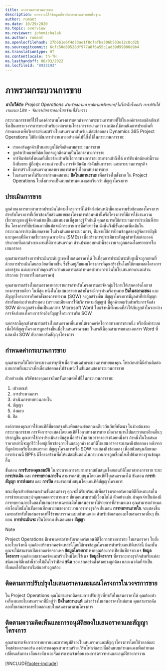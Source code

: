 ```yaml
---
title: ภาพรวมกระบวนการขาย
description: บทความนี้ให้ข้อมูลเกี่ยวกับกระบวนการขายพื้นฐาน
author: rumant
ms.date: 10/29/2020
ms.topic: overview
ms.reviewer: johnmichalak
ms.author: rumant
ms.openlocfilehash: 27b6b1e6f4d33ae1f8cfafba306b533e12c0cd2b
ms.sourcegitcommit: 6cfc50d89528df977a8f6a55c1ad39d99800d9b4
ms.translationtype: HT
ms.contentlocale: th-TH
ms.lasthandoff: 06/03/2022
ms.locfileid: "8933193"
---
```

# <a name="sales-process-overview"></a>ภาพรวมกระบวนการขาย

_**นำไปใช้กับ:** Project Operations สำหรับสถานการณ์ตามทรัพยากร/ไม่ได้เก็บในคลัง การปรับใช้งานแบบ Lite - จัดการกับการออกใบแจ้งหนี้ชั่วคราว_

กระบวนการขายที่ใช้ในองค์กรตามโครงการแตกต่างจากกระบวนการขายที่ใช้ในองค์กรตามผลิตภัณฑ์ ซึ่งเป็นเพราะวงจรการขายสำหรับองค์กรตามโครงการจะนานกว่า และต้องใช้เทคนิคการประเมินที่กำหนดเองเพื่อวิเคราะห์และสร้างใบเสนอราคาสำหรับแต่ละข้อตกลง Dynamics 365 Project Operations ใช้ฟังก์ชันการทำงานบางอย่างต่อไปนี้ซึ่งใช้ในกระบวนการขาย:

- เรกคอร์ดลูกค้าเป้าหมายถูกใช้เพื่อติดตามกระบวนการขาย
- ลูกค้าเป้าหมายที่คัดเลือกจะถูกติดตามเป็นโอกาสทางการขาย
- อาร์ทิแฟกต์ทั้งหมดที่เกี่ยวข้องสำหรับโอกาสทางการขายสามารถเข้าถึงได้ อาร์ทิแฟกต์เหล่านี้รวมถึงทีมขาย ผู้ถือหุ้น ความน่าจะเป็น การจัดอันดับ ลำดับขั้นการขาย และกระบวนการธุรกิจ
- มีการสร้างใบเสนอราคาหลายรายการสำหรับโอกาสทางการขาย
- ใบเสนอราคาได้รับการกำหนดสถานะ **ปิดในสถานะชนะ** เพื่อสร้างใบสั่งขาย ใน Project Operations ใบสั่งขายจะเป็นแบบกำหนดเองและเรียกว่า สัญญาโครงการ

## <a name="estimate-a-sale"></a>ประเมินการขาย
มูลค่าของการขายสามารถประเมินได้ตามโครงการที่ได้จัดส่งก่อนหน้านี้และความซับซ้อนของโครงการ สำหรับโครงการที่เกี่ยวข้องกับส่วนขยายของโครงการก่อนหน้านี้หรือโครงการที่มีการใช้งานความเชี่ยวชาญของผู้จัดจำหน่ายเป็นแม่แบบงานที่สูงและรู้จักกันดี คุณสามารถใช้กระบวนการประเมินที่ง่ายขึ้น โครงการที่ซับซ้อนมากขึ้นมักจะมีกระบวนการซื้อที่ยาวขึ้น ดังนั้นจึงมีขั้นตอนเพิ่มเติมในกระบวนการประเมินยอดขาย ในช่วงต้นของกระบวนการ, ทีมขายใช้การป้อนข้อมูลของผู้จัดการบัญชีและบุคคลที่มีความเชี่ยวชาญเฉพาะด้าน (SMEs) เพื่อสร้างการประเมินระดับสูงสำหรับแต่ละองค์ประกอบที่แตกต่างของงานที่มีการเสนอราคา ส่วนประกอบเหล่านี้ของงานจะถูกแสดงโดยรายการใบเสนอราคา 

คุณสามารถสร้างการประเมินระดับสูงของใบเสนอราคาได้ ในที่สุดการประเมินระดับสูงนี้จะถูกแทนที่ด้วยการประเมินโดยละเอียดที่มากขึ้น ซึ่งขึ้นอยู่กับแผนโครงการที่คุณสร้างขึ้นโดยใช้เทมเพลตโครงการมาตรฐาน แม่แบบจะช่วยคุณสร้างกำหนดการและกำหนดค่าทางการเงินในใบเสนอราคาและส่วนประกอบ (รายการใบเสนอราคา) 

คุณสามารถสร้างใบเสนอราคาหลายรายการสำหรับโครงการและจัดกลุ่มไว้ภายใต้เรกคอร์ดโอกาสทางการขายเดียว ในที่สุด หนึ่งในใบเสนอราคาเหล่านั้นจะมีการทำเครื่องหมาย **ปิดในสถานะชนะ** และสัญญาโครงการหรือคำสั่งของการทำงาน (SOW) จะถูกสร้างขึ้น สัญญาโครงการมีมูลค่าที่ทำสัญญาสำหรับแต่ละส่วนประกอบ (บรายละเอียดการให้บริการตามสัญญา) ที่ลูกค้ายอมรับสำหรับการจัดส่ง SOW มักจะถูกสร้างขึ้นเป็นเอกสาร Microsoft Word ใบแจ้งหนี้ทั้งหมดที่ส่งให้กับลูกค้าในระหว่างการจัดส่งของโครงการอ้างอิงสัญญาโครงการหรือ SOW

นอกจากนี้คุณยังสามารถสร้างใบเสนอราคาอื่นภายใต้เรกคอร์ดโอกาสทางการขายหนึ่ง หรือตั้งค่าระบบเพื่อให้สัญญาโครงการถูกสร้างขึ้นเมื่อใบเสนอราคาชนะ ในกรณีนี้คุณสามารถแนบเอกสาร Word ที่แสดงถึง SOW กับเรกคอร์ดสัญญาโครงการ

## <a name="configure-the-sales-process"></a>กำหนดค่ากระบวนการขาย
คุณสามารถใช้โฟลว์กระบวนการธุรกิจเพื่อกำหนดค่ากระบวนการขายของคุณ โฟลว์เหล่านี้มีส่วนติดต่อแบบภาพที่แนะนำเพื่อเลื่อนข้อตกลงไปข้างหน้าในขั้นตอนของกระบวนการขาย

ตัวอย่างเช่น บริษัทของคุณอาจมีหกขั้นตอนต่อไปนี้ในกระบวนการขาย:

1. เข้าเกณฑ์
2. การประมาณการ
3. ดำเนินการทบทวนภายใน
4. สัญญา
5. ส่งมอบ
6. ปิด
 
องค์กรของคุณอาจใช้เอนทิตีที่แตกต่างกันเพื่อแสดงข้อตกลงเดียวกันกับที่พัฒนา ในช่วงต้นของกระบวนการขาย การจัดการจะแสดงโดยเอนทิตีโอกาสทางการขาย เมื่อเวลาผ่านไปและรายละเอียดอื่นๆ ปรากฏขึ้น คุณอาจใช้การประเมินระดับสูงเพื่อสร้างใบเสนอราคาอย่างน้อยหนึ่งคำ ถ้าหนึ่งในใบเสนอราคาเหล่านี้จะถูกรีวิวโดยผู้เกี่ยวข้องภายในและลูกค้า เอนทิตีใบเสนอราคาจะแสดงถึงข้อตกลง หลังจากที่ลูกค้ายอมรับใบเสนอราคา สัญญาโครงการหรือ SOW จะแสดงถึงข้อตกลง เพื่อสนับสนุนลักษณะการทำงานนี้ BPFs มีโครงสร้างเพื่อให้แต่ละขั้นตอนในกระบวนการถูกเชื่อมโยงไปยังตารางฐานข้อมูลอื่น

ขั้นตอน **การรับรองคุณสมบัติ** ในกระบวนการขายสามารถสนับสนุนโดยเอนทิตีโอกาสทางการขาย ระยะ **การประเมิน** และ **การทบทวนภายใน** สามารถสนับสนุนโดยเอนทิตีใบเสนอราคาได้ ขันตอน **การทำสัญญา** **การส่งมอบ** และ **การปิด** สามารถสนับสนุนโดยเอนทิตีสัญญาโครงการ

ขณะที่คุณย้ายข้อเสนอผ่านขั้นตอนต่างๆ คุณจะได้รับพร้อมท์เพื่อสร้างเรกคอร์ดเอนทิตีที่เหมาะสมในการช่วยและแนะนำคุณตลอดกระบวนการ ขั้นตอนสามารถมีเงื่อนไขได้ ตัวอย่างเช่น ถ้าคุณจำเป็นต้องมีการทบทวนภายในของใบเสนอราคาเฉพาะเมื่อใบเสนอราคาใช้รายการที่กำหนดเอง คุณสามารถกำหนดค่าเงื่อนไขนั้นในขั้นตอนที่เหมาะสมของกระบวนการทางธุรกิจ ขั้นตอน **การทบทานภายใน** จะแสดงขึ้นเฉพาะสำหรับใบเสนอราคาที่ใช้รายการราคาแบบกำหนดเอง สำหรับข้อเสนอและใบเสนอราคาอื่นๆ ขั้นตอน **การประเมินจะ** เป็นไปตาม ขั้นตอนของ **สัญญา**

> [!NOTE]
> Project Operations มีเพจเฉพาะสำหรับเรกคอร์ดเอนทิตีโอกาสทางการขาย ใบเสนอราคา ใบสั่ง และใบแจ้งหนี้ คุณต้องสร้างเรกคอร์ดเหล่านี้โดยใช้เพจข้อมูลโครงการสำหรับเอนทิตีเหล่านี้ มิฉะนั้นคุณจะไม่สามารถเปิดเรกคอร์ดจากเพจ **ข้อมูลโครงการ** หากคุณต้องการเปิดบันทึกจากเพจ **ข้อมูลโครงการ** คุณต้องลบเรกคอร์ดและสร้างใหม่โดยใช้เพจ **ข้อมูลโครงการ** ที่ตรรกะทางธุรกิจสำหรับแต่ละชนิดเอนทิตีเหล่านี้ช่วยให้มั่นใจว่าฟิลด์ **ชนิด** ของเรกคอร์ดตั้งค่าอย่างถูกต้อง และแนวคิดที่จำเป็นทั้งหมดได้รับการเริ่มต้นอย่างถูกต้อง


## <a name="track-revisions-to-quotes-and-project-plans-in-the-sales-cycle"></a>ติดตามการปรับปรุงใบเสนอราคาและแผนโครงการในวงจรการขาย
ใน Project Operations คุณไม่สามารถติดตามการปรับปรุงที่ทำกับใบเสนอราคาได้ คุณต้องทำเครื่องหมายใบเสนอราคาที่มีอยู่ว่า **ปิดในสถานะแพ้** แล้วสร้างใบเสนอราคาใหม่แทน คุณสามารถคัดลอกใบเสนอราคาหรือลอกแบบใบเสนอราคาตามโครงการ

## <a name="track-comments-and-approvals-of-quotes-and-project-contracts"></a>ติดตามความคิดเห็นและการอนุมัติของใบเสนอราคาและสัญญาโครงการ
คุณสามารถจัดการการทบทวนและการอนุมัติของใบเสนอราคาและสัญญาโครงการโดยใช้วอลล์และโพสต์ของเรกคอร์ด องค์กรของคุณสามารถสร้างเวิร์กโฟลว์และปลั๊กอินแบบกำหนดเองเพื่อกำหนด เปลี่ยนเส้นทาง เลื่อนระดับ และจัดการการแจ้งเตือนของการตรวจทานและอนุมัติรายการงาน


[!INCLUDE[footer-include](../includes/footer-banner.md)]